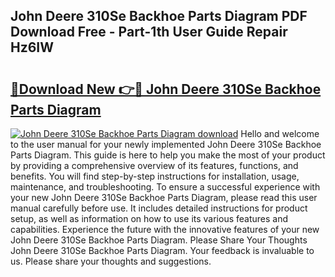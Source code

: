## John Deere 310Se Backhoe Parts Diagram PDF Download Free - Part-1th User Guide Repair Hz6IW

# <h2><a href="http://dfnyu0.blite.top/?on=John+Deere+310Se+Backhoe+Parts+Diagram">🔗Download New 👉🔴 John Deere 310Se Backhoe Parts Diagram</a></h2>

[![John Deere 310Se Backhoe Parts Diagram download](https://i.imgur.com/lujVjoI.png)](http://dfnyu0.blite.top/?on=John+Deere+310Se+Backhoe+Parts+Diagram)
Hello and welcome to the user manual for your newly implemented John Deere 310Se Backhoe Parts Diagram. This guide is here to help you make the most of your product by providing a comprehensive overview of its features, functions, and benefits. You will find step-by-step instructions for installation, usage, maintenance, and troubleshooting. To ensure a successful experience with your new John Deere 310Se Backhoe Parts Diagram, please read this user manual carefully before use. It includes detailed instructions for product setup, as well as information on how to use its various features and capabilities. Experience the future with the innovative features of your new John Deere 310Se Backhoe Parts Diagram. Please Share Your Thoughts John Deere 310Se Backhoe Parts Diagram. Your feedback is invaluable to us. Please share your thoughts and suggestions.
